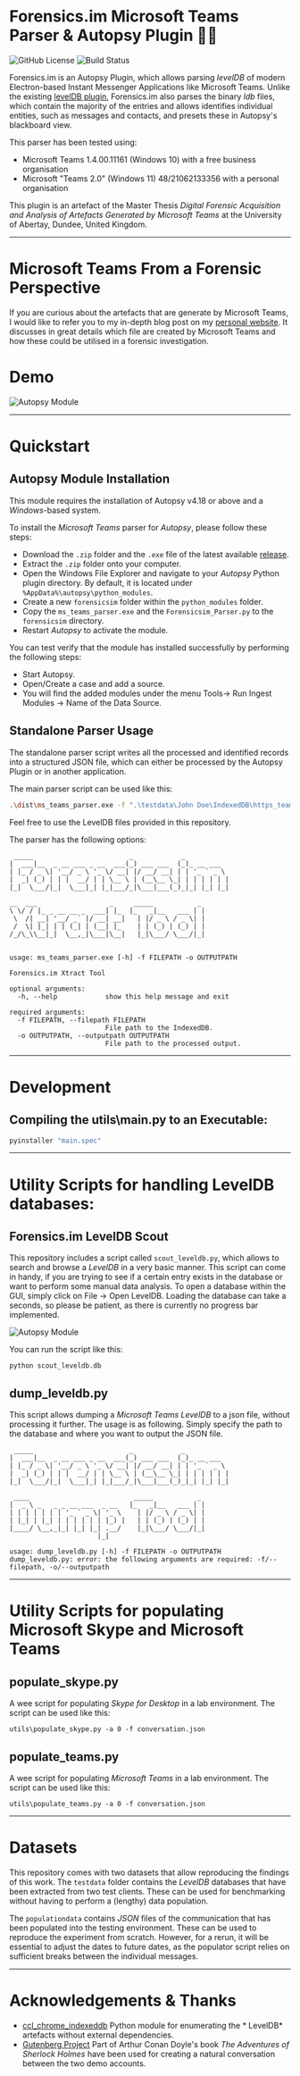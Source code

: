 # Forensics.im Microsoft Teams Parser & Autopsy Plugin 🕵️‍♂️

![GitHub License](https://img.shields.io/github/license/lxndrblz/forensicsim)
![Build Status](https://img.shields.io/github/actions/workflow/status/lxndrblz/forensicsim/release.yaml)

Forensics.im is an Autopsy Plugin, which allows parsing *levelDB* of modern Electron-based Instant Messenger
Applications like Microsoft Teams. Unlike the
existing [levelDB plugin](https://github.com/markmckinnon/Autopsy-Plugins/tree/master/Leveldb), Forensics.im also parses
the binary *ldb* files, which contain the majority of the entries and allows identifies individual entities, such as
messages and contacts, and presets these in Autopsy's blackboard view.

This parser has been tested using:
* Microsoft Teams 1.4.00.11161 (Windows 10) with a free business organisation 
* Microsoft "Teams 2.0" (Windows 11) 48/21062133356 with a personal organisation

This plugin is an artefact of the Master Thesis *Digital Forensic Acquisition and Analysis
of Artefacts Generated by Microsoft Teams* at the University of Abertay, Dundee, United Kingdom.

---

# Microsoft Teams From a Forensic Perspective
If you are curious about the artefacts that are generate by Microsoft Teams, I would like to refer you to my in-depth blog post on my [personal website](https://www.alexbilz.com/post/2021-09-09-forensic-artifacts-microsoft-teams/). It discusses in great details which file are created by Microsoft Teams and how these could be utilised in a forensic investigation.

# Demo

![Autopsy Module](img/demo.gif)

---

# Quickstart

## Autopsy Module Installation
This module requires the installation of Autopsy v4.18 or above and a *Windows*-based system.

To install the *Microsoft Teams* parser for *Autopsy*, please follow these steps:
* Download the `.zip` folder and the `.exe` file of the latest available [release](https://github.com/lxndrblz/forensicsim/releases).
* Extract the `.zip` folder onto your computer.
* Open the Windows File Explorer and navigate to your *Autopsy* Python plugin directory. By default, it is located under `%AppData%\autopsy\python_modules`.
* Create a new `forensicsim` folder within the `python_modules` folder.
* Copy the `ms_teams_parser.exe` and the `Forensicsim_Parser.py` to the `forensicsim` directory.
* Restart *Autopsy* to activate the module.

You can test verify that the module has installed successfully by performing the following steps:
* Start Autopsy.
* Open/Create a case and add a source.
* You will find the added modules under the menu Tools-> Run Ingest Modules -> Name of the Data Source.

## Standalone Parser Usage

The standalone parser script writes all the processed and identified records into a structured JSON file, which can
either be processed by the Autopsy Plugin or in another application.

The main parser script can be used like this:

```bash
.\dist\ms_teams_parser.exe -f ".\testdata\John Doe\IndexedDB\https_teams.microsoft.com_0.indexeddb.leveldb" -o "C:\Temp\John Doe.json"
```

Feel free to use the LevelDB files provided in this repository.

The parser has the following options:

```text
 _____                        _            _
|  ___|__  _ __ ___ _ __  ___(_) ___ ___  (_)_ __ ___
| |_ / _ \| '__/ _ \ '_ \/ __| |/ __/ __| | | '_ ` _ \
|  _| (_) | | |  __/ | | \__ \ | (__\__ \_| | | | | | |
|_|  \___/|_|  \___|_| |_|___/_|\___|___(_)_|_| |_| |_|

__  ___                  _     _____           _
\ \/ / |_ _ __ __ _  ___| |_  |_   _|__   ___ | |
 \  /| __| '__/ _` |/ __| __|   | |/ _ \ / _ \| |
 /  \| |_| | | (_| | (__| |_    | | (_) | (_) | |
/_/\_\\__|_|  \__,_|\___|\__|   |_|\___/ \___/|_|


usage: ms_teams_parser.exe [-h] -f FILEPATH -o OUTPUTPATH

Forensics.im Xtract Tool

optional arguments:
  -h, --help            show this help message and exit

required arguments:
  -f FILEPATH, --filepath FILEPATH
                        File path to the IndexedDB.
  -o OUTPUTPATH, --outputpath OUTPUTPATH
                        File path to the processed output.
```

---

# Development

## Compiling the utils\main.py to an Executable:

```bash
pyinstaller "main.spec"
```

---

# Utility Scripts for handling LevelDB databases:

## Forensics.im LevelDB Scout
This repository includes a script called `scout_leveldb.py`, which allows to search and browse a *LevelDB* in a very
basic manner. This script can come in handy, if you are trying to see if a certain entry exists in the database or want
to perform some manual data analysis. To open a database within the GUI, simply click on File -> Open LevelDB. Loading
the database can take a seconds, so please be patient, as there is currently no progress bar implemented.

![Autopsy Module](img/leveldb_scout.PNG)

You can run the script like this:
```
python scout_leveldb.db
```

## dump_leveldb.py
This script allows dumping a *Microsoft Teams LevelDB* to a json file, without processing it further. The usage is
as following. Simply specify the path to the database and where you want to output the JSON file.
```text
 _____                        _            _
|  ___|__  _ __ ___ _ __  ___(_) ___ ___  (_)_ __ ___
| |_ / _ \| '__/ _ \ '_ \/ __| |/ __/ __| | | '_ ` _ \
|  _| (_) | | |  __/ | | \__ \ | (__\__ \_| | | | | | |
|_|  \___/|_|  \___|_| |_|___/_|\___|___(_)_|_| |_| |_|

 ____                          _____           _
|  _ \ _   _ _ __ ___  _ __   |_   _|__   ___ | |
| | | | | | | '_ ` _ \| '_ \    | |/ _ \ / _ \| |
| |_| | |_| | | | | | | |_) |   | | (_) | (_) | |
|____/ \__,_|_| |_| |_| .__/    |_|\___/ \___/|_|
                      |_|

usage: dump_leveldb.py [-h] -f FILEPATH -o OUTPUTPATH
dump_leveldb.py: error: the following arguments are required: -f/--filepath, -o/--outputpath

```
---

# Utility Scripts for populating Microsoft Skype and Microsoft Teams

## populate_skype.py

A wee script for populating *Skype for Desktop* in a lab environment. The script can be used like this:

```
utils\populate_skype.py -a 0 -f conversation.json
```

## populate_teams.py

A wee script for populating *Microsoft Teams* in a lab environment. The script can be used like this:

```
utils\populate_teams.py -a 0 -f conversation.json
```

---
# Datasets
This repository comes with two datasets that allow reproducing the findings of this work. The `testdata` folder contains the *LevelDB* databases that have been extracted from two test clients. These can be used for benchmarking without having to perform a (lengthy) data population.

The `populationdata` contains *JSON* files of the communication that has been populated into the testing environment. These can be used to reproduce the experiment from scratch. However, for a rerun, it will be essential to adjust the dates to future dates, as the populator script relies on sufficient breaks between the individual messages.

---

# Acknowledgements & Thanks

- [ccl_chrome_indexeddb](https://github.com/cclgroupltd/ccl_chrome_indexeddb) Python module for enumerating the *
  LevelDB* artefacts without external dependencies.
- [Gutenberg Project](https://www.gutenberg.org/files/1661/1661-0.txt) Part of Arthur Conan Doyle's book *The Adventures
  of Sherlock Holmes* have been used for creating a natural conversation between the two demo accounts. 
 